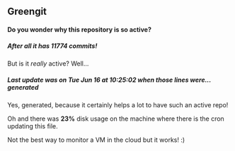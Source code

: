 ## Greengit

#### Do you wonder why this repository is so active?

##### After all it has 11774 commits!

But is it *really* active? Well...

##### Last update was on Tue Jun 16 at 10:25:02 when those lines were... generated

Yes, generated, because it certainly helps a lot to have such an active repo!

Oh and there was **23%** disk usage on the machine
where there is the cron updating this file.

Not the best way to monitor a VM in the cloud but it works! :)
